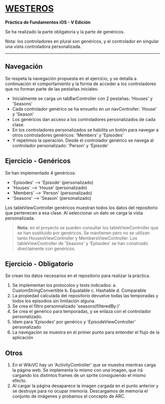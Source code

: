 # [WESTEROS][repo]

**Práctica de Fundamentos iOS - V Edición**

Se ha realizado la parte obligatoria y la parte de genéricos.

Nota: los controladores en plural son genéricos, y el controlador en singular una vista controladora personalizada.

----------

## Navegación
Se respeta la navegación propuesta en el ejercicio, y se detalla a continuación el comportamiento y la forma de acceder a los controladores que no forman parte de las pestañas iniciales:
  - Inicialmente se carga un tabBarController con 2 pestañas: 'Houses' y 'Seasons'
  - Cada controlador genérico se ha envuelto en un navController: 'House' y 'Season'
  - Los genéricos dan acceso a los controladores personalizados de cada clase.
  - En los controladores personalizados se habilita un botón para navegar a otros controladores genéricos: 'Members' y 'Episodes'
  - Y repetimos la operación. Desde el controlador genérico se navega al controlador personalizado: 'Person' y 'Episode'

## Ejercicio - Genéricos
Se han implementado 4 genéricos:
  - 'Episodes' --> 'Episode' (personalizado)
  - 'Houses' --> 'House' (personalizado)
  - 'Members' --> 'Person' (personalizado)
  - 'Seasons' --> 'Season' (personalizado)

Los tableViewController genéricos muestran todos los datos del repositorio que pertenecen a esa clase. Al seleccionar un dato se carga la vista personalizada.
>**Nota**: en el proyecto se pueden consultar los tableViewController que se han sustituido por genéricos. Se mantienen pero no se utilizan tanto HousesViewController y MembersViewController. Los tableViewController de 'Seasons' y 'Episodes' se han construido directamente con genéricos.

## Ejercicio - Obligatorio
Se crean los datos necesarios en el repositorio para realizar la práctica.

1. Se implementan los protocolos y tests indicados:
a. CustomStringConvertible
b. Equatable
c. Hashable
d. Comparable
2. La propiedad calculada del repositorio devuelve todas las temporadas y todos los episodios sin limitación alguna.
3. Se crea el filtro personnalizado 'seasons(filteredBy:)'
4. Se crea el genérico para temporadas, y se enlaza con el controlador personalizado.
5. Idem para 'Episodes' por genérico y 'EpisodeViewController' personalizado
6. La navegación se muestra en el primer punto para entender el flujo de la aplicación

## Otros
1. En el WikiVC hay un 'ActivityController' que se muestra mientras carga la página web. Se implementa lo mismo con una imagen, que irá cargando los distintos frames de un sprite consiguiendo el mismo efecto.
2. Al cargar la página desaparece la imagen cargada en el punto anterior y se destruye para no ocupar memoria. Descargamos de memoria el conjunto de imágenes y probamos el concepto de ARC.


  [repo]: https://github.com/TheHandyOwl/Westeros
